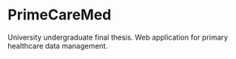 # PrimeCareMed
University undergraduate final thesis. Web application for primary healthcare data management.
